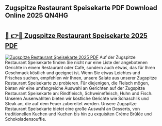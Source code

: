 ## Zugspitze Restaurant Speisekarte PDF Download Online 2025 QN4HG

# <h2><a href="http://gc73pit.nevu.top/?p=Zugspitze+Restaurant+Speisekarte">🔗 👉🔴 Zugspitze Restaurant Speisekarte 2025 PDF</a></h2>

[![Zugspitze Restaurant Speisekarte 2025 PDF](https://i.imgur.com/dBaPXMq.png)](http://gc73pit.nevu.top/?p=Zugspitze+Restaurant+Speisekarte)
Auf der Zugspitze Restaurant Speisekarte finden Sie nicht nur eine Liste der angebotenen Gerichte in einem Restaurant oder Café, sondern auch etwas, das für Ihren Geschmack köstlich und geeignet ist. Wenn Sie etwas Leichtes und Frisches suchen, empfehlen wir Ihnen, unsere Salate aus unserer Zugspitze Restaurant Speisekarte zu probieren. Für diejenigen, die Fleisch mögen, bieten wir eine umfangreiche Auswahl an Gerichten auf der Zugspitze Restaurant Speisekarte an: Rindfleisch, Schweinefleisch, Huhn und Fisch. Unseren Auserwählten bieten wir köstliche Gerichte wie Schaschlik und Steak an, die auf dem Feuer zubereitet werden. Unsere Zugspitze Restaurant Speisekarte bietet eine große Auswahl an Desserts, von traditionellen Kuchen und Kuchen bis hin zu exquisiten Crème Brûlée und Schokoladensouffle.
